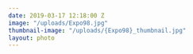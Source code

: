 ```yaml
---
date: 2019-03-17 12:18:00 Z
image: "/uploads/Expo98.jpg"
thumbnail-image: "/uploads/{Expo98}_thumbnail.jpg"
layout: photo
---
```

